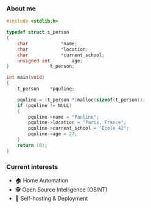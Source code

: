 ### About me

```c
#include <stdlib.h>

typedef struct s_person
{
	char			*name;
	char			*location;
	char			*current_school;
	unsigned int		age;
}				t_person;

int	main(void)
{
	t_person	*pquline;

	pquline = (t_person *)malloc(sizeof(t_person));
	if (pquline != NULL)
	{
		pquline->name = "Pauline";
		pquline->location = "Paris, France";
		pquline->current_school = "École 42";
		pquline->age = 27;
	}
	return (0);
}
```

### Current interests

- 🏠 Home Automation
- 🕵️ Open Source Intelligence (OSINT)
- 🚀 Self-hosting & Deployment
